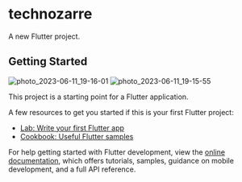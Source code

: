 # technozarre

A new Flutter project.

## Getting Started
![photo_2023-06-11_19-16-01](https://github.com/Mandeep-vivu/technozarreap/assets/71759045/4ce95414-b730-492d-94fa-5b96af54cc5f)
![photo_2023-06-11_19-15-55](https://github.com/Mandeep-vivu/technozarreap/assets/71759045/826be7e3-0dc7-4604-bece-5dfebbe2e9e2)

This project is a starting point for a Flutter application.

A few resources to get you started if this is your first Flutter project:

- [Lab: Write your first Flutter app](https://docs.flutter.dev/get-started/codelab)
- [Cookbook: Useful Flutter samples](https://docs.flutter.dev/cookbook)

For help getting started with Flutter development, view the
[online documentation](https://docs.flutter.dev/), which offers tutorials,
samples, guidance on mobile development, and a full API reference.
